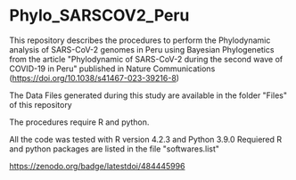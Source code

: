 # Phylo_SARSCOV2_Peru

This repository describes the procedures to perform the Phylodynamic analysis of SARS-CoV-2 genomes in Peru using Bayesian Phylogenetics from the article "Phylodynamic of SARS-CoV-2 during the second wave of COVID-19 in Peru" published in Nature Communications (https://doi.org/10.1038/s41467-023-39216-8)

The Data Files generated during this study are available in the folder "Files" of this repository

The procedures require R and python.

All the code was tested with R version 4.2.3 and Python 3.9.0
Requiered R and python packages are listed in the file "softwares.list" 

https://zenodo.org/badge/latestdoi/484445996

